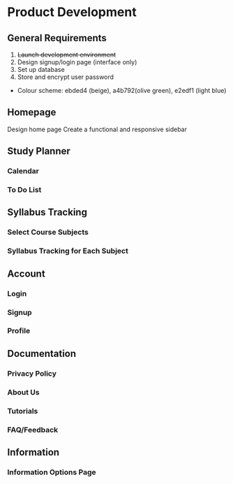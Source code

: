 # Product Development
## General Requirements
1. ~~Launch development environment~~
3. Design signup/login page (interface only)
4. Set up database 
5. Store and encrypt user password

- Colour scheme: ebded4 (beige), a4b792(olive green), e2edf1 (light blue)


## Homepage
Design home page
Create a functional and responsive sidebar

## Study Planner
### Calendar


### To Do List

## Syllabus Tracking
### Select Course Subjects

### Syllabus Tracking for Each Subject

## Account
### Login

### Signup


### Profile

## Documentation
### Privacy Policy

### About Us

### Tutorials

### FAQ/Feedback

## Information
### Information Options Page